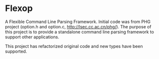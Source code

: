 # Flexop

A Flexible Command Line Parsing Framework. Initial code was from PHG project (option.h and option.c, http://lsec.cc.ac.cn/phg/). The purpose of this project is to provide a standalone command line parsing framework to support other applications.

This project has refactorized original code and new types have been supported.
